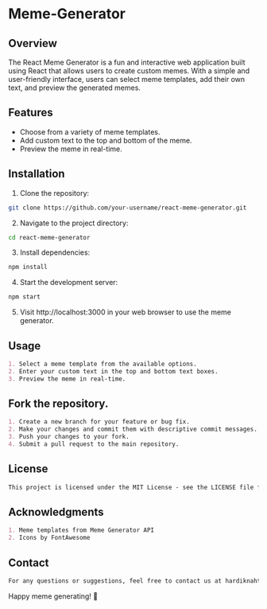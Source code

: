 # Meme-Generator

## Overview
The React Meme Generator is a fun and interactive web application built using React that allows users to create custom memes. With a simple and user-friendly interface, users can select meme templates, add their own text, and preview the generated memes.

## Features
- Choose from a variety of meme templates.
- Add custom text to the top and bottom of the meme.
- Preview the meme in real-time.


## Installation


1. Clone the repository:
```bash
git clone https://github.com/your-username/react-meme-generator.git
```
2. Navigate to the project directory:
```bash
cd react-meme-generator
```
3. Install dependencies:
```bash
npm install
```
4. Start the development server:
```bash
npm start
```
5. Visit http://localhost:3000 in your web browser to use the meme generator.

## Usage

```markdown
1. Select a meme template from the available options.
2. Enter your custom text in the top and bottom text boxes.
3. Preview the meme in real-time.
```

## Fork the repository.

```markdown
1. Create a new branch for your feature or bug fix.
2. Make your changes and commit them with descriptive commit messages.
3. Push your changes to your fork.
4. Submit a pull request to the main repository.
```

## License

```markdown
This project is licensed under the MIT License - see the LICENSE file for details.
```

## Acknowledgments

```markdown
1. Meme templates from Meme Generator API
2. Icons by FontAwesome
```

## Contact

```markdown
For any questions or suggestions, feel free to contact us at hardiknahta111@gmail.com.
```

Happy meme generating! 🚀
